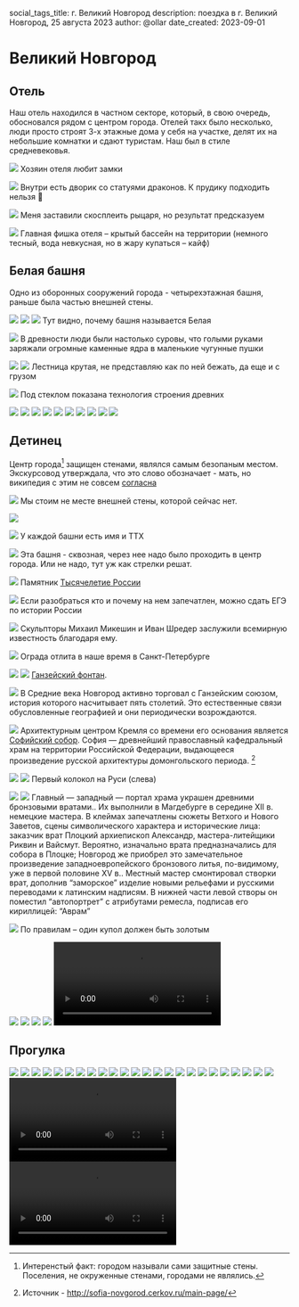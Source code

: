 social_tags_title: г. Великий Новгород
description: поездка в г. Великий Новгород, 25 августа 2023
author: @ollar
date_created: 2023-09-01

# Великий Новгород

## Отель

Наш отель находился в частном секторе, который, в свою очередь, обосновался рядом с центром города. Отелей такх было несколько, люди просто строят 3-х этажные дома у себя на участке, делят их на небольшие комнатки и сдают туристам. Наш был в стиле средневековья.

![](images/hotel/photo_2023-09-01%2018.25.32.jpeg)
Хозяин отеля любит замки

![](images/hotel/IMG20230826113419.jpg)
Внутри есть дворик со статуями драконов. К прудику подходить нельзя 🙁

![](images/hotel/image%20%286%29.jpg)
Меня заставили скосплеить рыцаря, но результат предсказуем

![](images/hotel/IMG20230825151208%7E2.jpg)
Главная фишка отеля – крытый бассейн на территории (немного тесный, вода невкусная, но в жару купаться – кайф)

## Белая башня

Одно из оборонных сооружений города - четырехэтажная башня, раньше была частью внешней стены.

![](images/belaya-bashnya/IMG20230826120100.jpg)
![](images/belaya-bashnya/IMG20230826120224.jpg)
![](images/belaya-bashnya/IMG20230826120512.jpg)
Тут видно, почему башня называется Белая

![](images/belaya-bashnya/IMG20230826121244.jpg)
В древности люди были настолько суровы, что голыми руками заряжали огромные каменные ядра в маленькие чугунные пушки

![](images/belaya-bashnya/IMG20230826121734.jpg)
![](images/belaya-bashnya/IMG20230826121921.jpg)
Лестница крутая, не представляю как по ней бежать, да еще и с грузом

![](images/belaya-bashnya/IMG20230826122015.jpg)
Под стеклом показана технология строения древних

![](images/belaya-bashnya/IMG20230826122214.jpg)
![](images/belaya-bashnya/IMG20230826122225.jpg)
![](images/belaya-bashnya/IMG20230826122550.jpg)
![](images/belaya-bashnya/IMG20230826122557.jpg)
![](images/belaya-bashnya/IMG20230826122739.jpg)
![](images/belaya-bashnya/photo_2023-09-01%2018.25.25.jpeg)
![](images/belaya-bashnya/photo_2023-09-01%2018.25.27.jpeg)
![](images/belaya-bashnya/photo_2023-09-01%2018.25.28.jpeg)
![](images/belaya-bashnya/photo_2023-09-01%2018.25.29.jpeg)
![](images/belaya-bashnya/photo_2023-09-01%2018.25.30.jpeg)

## Детинец

Центр города[^1] защищен стенами, являлся самым безопаным местом. Экскурсовод утверждала, что это слово обозначает - мать, но википедия с этим не совсем [согласна](https://ru.wikipedia.org/wiki/%D0%94%D0%B5%D1%82%D0%B8%D0%BD%D0%B5%D1%86)

[^1]: Интеренстый факт: городом называли сами защитные стены. Поселения, не окруженные стенами, городами не являлись.

![](images/detinec/IMG20230825184223_01.jpg)
Мы стоим не месте внешней стены, которой сейчас нет.

![](images/detinec/IMG20230826204448.jpg)

![](images/detinec/IMG20230826132003.jpg)
У каждой башни есть имя и ТТХ

![](images/detinec/photo_2023-09-01%2018.25.10.jpeg)
Эта башня - сквозная, через нее надо было проходить в центр города. Или не надо, тут уж как стрелки решат.

![](images/detinec/IMG20230825185139.jpg)
Памятник [Тысячелетие России](https://1000russia.ru/)

![](images/detinec/IMG20230825185258.jpg)
Если разобраться кто и почему на нем запечатлен, можно сдать ЕГЭ по истории России

![](images/detinec/IMG20230825185509.jpg)
Скульпторы Михаил Микешин и Иван Шредер заслужили всемирную известность благодаря ему.

![](images/detinec/IMG20230825190448.jpg)
Ограда отлита в наше время в Санкт-Петербурге

![](images/detinec/IMG20230827125631.jpg)
![](images/detinec/IMG20230826133725.jpg)
[Ганзейский фонтан](https://www.visitnovgorod.ru/sights/hanseatic_fountain.html).

![](images/detinec/IMG20230826133733.jpg)
В Средние века Новгород активно торговал с Ганзейским союзом, история которого насчитывает пять столетий. Это естественные связи обусловленные географией и они периодически возрождаются.

![](images/detinec/IMG20230827133351.jpg)
Архитектурным центром Кремля со времени его основания является [Софийский собор](http://sofia-novgorod.cerkov.ru/main-page/). София — древнейший православный кафедральный храм на территории Российской Федерации, выдающееся произведение русской архитектуры домонгольского периода. [^2]

[^2]: Источник - <http://sofia-novgorod.cerkov.ru/main-page/>

![](images/detinec/IMG20230827133508.jpg)
![](images/detinec/image%20%281%29.jpg)
Первый колокол на Руси (слева)

![](images/detinec/image%20%282%29.jpg)
![](images/detinec/photo_2023-09-01%2018.25.00.jpeg)
Главный — западный — портал храма украшен древними бронзовыми вратами.. Их выполнили в Магдебурге в середине XII в. немецкие мастера. В клеймах запечатлены сюжеты Ветхого и Нового Заветов, сцены символического характера и исторические лица: заказчик  врат Плоцкий архиепископ Александр, мастера-литейщики Риквин и Вайсмут. Вероятно, изначально врата предназначались для собора в Плоцке; Новгород же приобрел это  замечательное произведение западноевропейского бронзового литья, по-видимому, уже в первой половине XV в.. Местный мастер смонтировал створки врат, дополнив “заморское” изделие новыми рельефами и русскими переводами к латинским надписям. В нижней части левой створы он поместил “автопортрет” с атрибутами ремесла, подписав его кириллицей: “Аврам”

![](images/detinec/photo_2023-09-01%2018.25.02.jpeg)
По правилам – один купол должен быть золотым

![](images/detinec/photo_2023-09-01%2018.25.12.jpeg)
![](images/detinec/photo_2023-09-01%2018.25.15.jpeg)
![](images/detinec/photo_2023-09-01%2018.25.24.jpeg)
![](images/detinec/photo_2023-09-01%2018.25.44.jpeg)
![](images/detinec/telegram-cloud-document-2-5424621489590646786.mp4)

## Прогулка

![](images/progulka/IMG20230825172710.jpg)
![](images/progulka/IMG20230825175025%7E4.jpg)
![](images/progulka/IMG20230825191151.jpg)
![](images/progulka/IMG20230825191501.jpg)
![](images/progulka/IMG20230826135119.jpg)
![](images/progulka/IMG20230826135136%7E2.jpg)
![](images/progulka/IMG20230826144514.jpg)
![](images/progulka/IMG20230826144525.jpg)
![](images/progulka/IMG20230826155109.jpg)
![](images/progulka/IMG20230826200941.jpg)
![](images/progulka/IMG20230827142423.jpg)
![](images/progulka/image%20%283%29.jpg)
![](images/progulka/image%20%284%29.jpg)
![](images/progulka/image%20%288%29.jpg)
![](images/progulka/image.jpg)
![](images/progulka/photo_2023-09-01%2018.24.57.jpeg)
![](images/progulka/photo_2023-09-01%2018.25.03.jpeg)
![](images/progulka/photo_2023-09-01%2018.25.18.jpeg)
![](images/progulka/photo_2023-09-01%2018.25.21.jpeg)
![](images/progulka/photo_2023-09-01%2018.25.34.jpeg)
![](images/progulka/photo_2023-09-01%2018.25.35.jpeg)
![](images/progulka/photo_2023-09-01%2018.25.37.jpeg)
![](images/progulka/photo_2023-09-01%2018.25.38.jpeg)
![](images/progulka/photo_2023-09-01%2018.25.40.jpeg)
![](images/progulka/telegram-cloud-document-2-5435954976276885829.mp4)
![](images/progulka/telegram-cloud-document-2-5435954976276885830.mp4)
